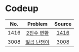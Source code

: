 # Codeup

|  No. |   Problem  | Source |
|:----:|:----------:|:------:|
| 1416 | [2진수 변환](https://codeup.kr/problem.php?id=1416) | [1416](./1416) |
| 3008 | [일곱 난쟁이](https://codeup.kr/problem.php?id=3008) | [3008](./3008) |

